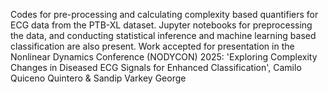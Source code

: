 Codes for pre-processing and calculating complexity based quantifiers for ECG data from the PTB-XL dataset. 
Jupyter notebooks for preprocessing the data, and conducting statistical inference and machine learning based classification are also present.
Work accepted for presentation in the Nonlinear Dynamics Conference (NODYCON) 2025:
'Exploring Complexity Changes in Diseased ECG Signals for Enhanced Classification', Camilo Quiceno Quintero & Sandip Varkey George
